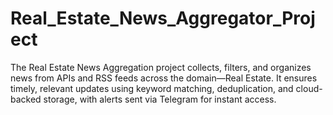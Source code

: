 # Real_Estate_News_Aggregator_Project
The Real Estate News Aggregation project collects, filters, and organizes news from APIs and RSS feeds across the domain—Real Estate. It ensures timely, relevant updates using keyword matching, deduplication, and cloud-backed storage, with alerts sent via Telegram for instant access.
